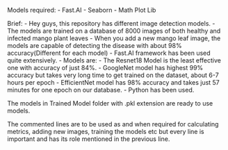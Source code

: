 Models required:
    - Fast.AI
    - Seaborn
    - Math Plot Lib

Brief:
    - Hey guys, this repository has different image detection models. 
    - The models are trained on a database of 8000 images of both healthy and infected mango plant leaves
    - When you add a new mango leaf image, the models are capable of detecting the disease with about 98% accuracy(Different for each model)
    - Fast.AI framework has been used quite extensively. 
    - Models are: 
        - The Resnet18 Model is the least effective one with accuracy of just 84%. 
        - GoogleNet model has highest 99% accuracy but takes very long time to get trained on the dataset, about 6-7 hours per epoch
        - EfficientNet model has 98% accuracy and takes just 57 minutes for one epoch on our database. 
    - Python has been used. 

The models in Trained Model folder with .pkl extension are ready to use models. 

The commented lines are to be used as and when required for calculating metrics, adding new images, training the models etc but every line is important and has its role mentioned in the previous line. 